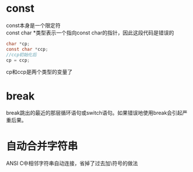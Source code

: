 # const
const本身是一个限定符<br>
const char *类型表示一个指向const char的指针，因此这段代码是错误的
```C
char *cp;
const char *ccp;
//ccp初始化后
cp = ccp;
```
cp和ccp是两个类型的变量了
# break
break跳出的最近的那层循环语句或switch语句。如果错误地使用break会引起严重后果。
# 自动合并字符串
ANSI C中相邻字符串自动连接，省掉了过去加\符号的做法